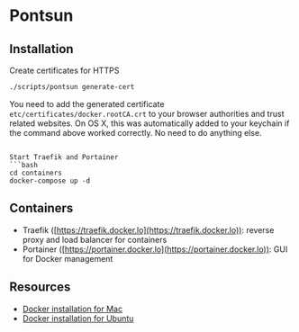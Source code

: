 # Pontsun

## Installation

Create certificates for HTTPS
```bash
./scripts/pontsun generate-cert
```
You need to add the generated certificate `etc/certificates/docker.rootCA.crt` to your browser authorities and trust related websites.
On OS X, this was automatically added to your keychain if the command above worked correctly. No need to do anything else.
```

Start Traefik and Portainer
```bash
cd containers
docker-compose up -d
```

## Containers

- Traefik ([https://traefik.docker.lo](https://traefik.docker.lo)): reverse proxy and load balancer for containers
- Portainer ([https://portainer.docker.lo](https://portainer.docker.lo)): GUI for Docker management

## Resources
- [Docker installation for Mac](docs/docker-installation-for-mac.md)
- [Docker installation for Ubuntu](docs/docker-installation-for-ubuntu.md)
